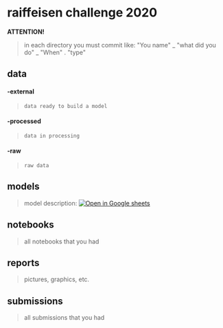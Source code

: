 raiffeisen challenge 2020
=============================


**ATTENTION!** 
> in each directory you must commit like:
      "You name" _ "what did you do" _ "When" . "type"

data
----
#### -external
>     data ready to build a model
#### -processed
>     data in processing
#### -raw
>     raw data

models
------

> model description:
[![Open in Google sheets](https://upload.wikimedia.org/wikipedia/commons/thumb/a/a7/Google_Docs_logo.svg/20px-Google_Docs_logo.svg.png)](https://docs.google.com/spreadsheets/d/14RkFQVcELT4R4tepolDHSv1nfU5b0TTRX8awaX1gVh0/edit?pli=1#gid=0)

notebooks
---------

> all notebooks that you had

reports
-------

> pictures, graphics, etc. 
 
submissions
-----------

>all submissions that you had
